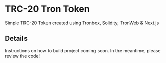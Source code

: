 # TRC-20 Tron Token 

Simple TRC-20 Token created using Tronbox, Solidity, TronWeb & Next.js

## Details 

Instructions on how to build project coming soon. In the meantime, please review the code! 